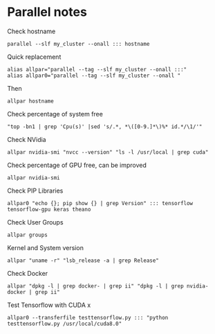 

# Parallel notes

Check hostname

	parallel --slf my_cluster --onall ::: hostname

Quick replacement

	alias allpar="parallel --tag --slf my_cluster --onall :::"
	alias allpar0="parallel --tag --slf my_cluster --onall "

Then

	allpar hostname

Check percentage of system free

	"top -bn1 | grep 'Cpu(s)' |sed 's/.*, *\([0-9.]*\)%* id.*/\1/'"


Check NVidia
	
	allpar nvidia-smi "nvcc --version" "ls -l /usr/local | grep cuda"

Check percentage of GPU free, can be improved

	allpar nvidia-smi

Check PIP Libraries

	allpar0 "echo {}; pip show {} | grep Version" ::: tensorflow tensorflow-gpu keras theano

Check User Groups

	allpar groups

Kernel and System version

	allpar "uname -r" "lsb_release -a | grep Release"

Check Docker

	allpar "dpkg -l | grep docker- | grep ii" "dpkg -l | grep nvidia-docker | grep ii"

Test Tensorflow with CUDA x

	allpar0 --transferfile testtensorflow.py ::: "python  testtensorflow.py /usr/local/cuda8.0"
	
